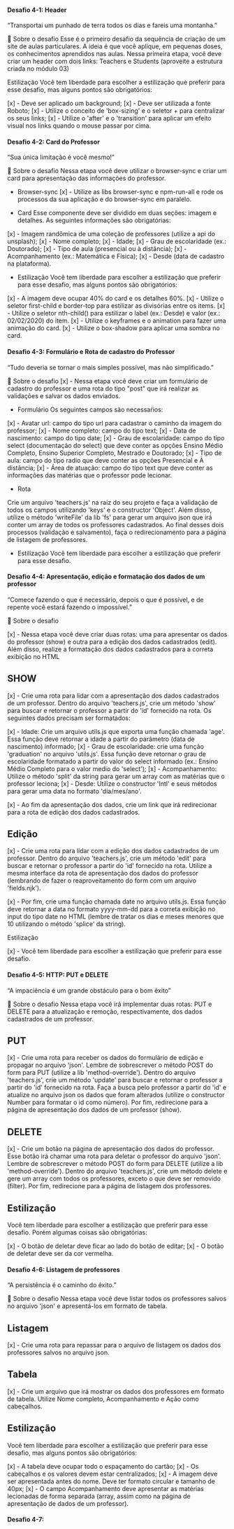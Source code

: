 #### Desafio 4-1: Header
“Transportai um punhado de terra todos os dias e fareis uma montanha.”

🚀 Sobre o desafio
Esse é o primeiro desafio da sequência de criação de um site de aulas particulares. A ideia é que você aplique, em pequenas doses, os conhecimentos aprendidos nas aulas. Nessa primeira etapa, você deve criar um header com dois links: Teachers e Students (aproveite a estrutura criada no módulo 03)

Estilização
Você tem liberdade para escolher a estilização que preferir para esse desafio, mas alguns pontos são obrigatórios:

[x] - Deve ser aplicado um background;
[x] - Deve ser utilizada a fonte Roboto;
[x] - Utilize o conceito de 'box-sizing' e o seletor + para centralizar os seus links;
[x] - Utilize o 'after' e o 'transition' para aplicar um efeito visual nos links quando o mouse passar por cima.

#### Desafio 4-2: Card do Professor
“Sua única limitação é você mesmo!”

🚀 Sobre o desafio
Nessa etapa você deve utilizar o browser-sync e criar um card para apresentação das informações do professor.

- Browser-sync
[x] - Utilize as libs browser-sync e npm-run-all e rode os processos da sua aplicação e do browser-sync em paralelo.

- Card
Esse componente deve ser dividido em duas seções: imagem e detalhes. As seguintes informações são obrigatórias:

[x] - Imagem randômica de uma coleção de professores (utilize a api do unsplash);
[x] - Nome completo;
[x] - Idade;
[x] - Grau de escolaridade (ex.: Doutorado);
[x] - Tipo de aula (presencial ou à distância);
[x] - Acompanhamento (ex.: Matemática e Física);
[x] - Desde (data de cadastro na plataforma).

- Estilização
Você tem liberdade para escolher a estilização que preferir para esse desafio, mas alguns pontos são obrigatórios:

[x] - A imagem deve ocupar 40% do card e os detalhes 60%.
[x] - Utilize o seletor first-child e border-top para estilizar as divisórias entre os items.
[x] - Utilize o seletor nth-child() para estilizar o label (ex.: Desde) e valor (ex.: 02/02/2020) do item.
[x] - Utilize o keyframes e o animation para fazer uma animação do card.
[x] - Utilize o box-shadow para aplicar uma sombra no card.

#### Desafio 4-3: Formulário e Rota de cadastro do Professor
“Tudo deveria se tornar o mais simples possível, mas não simplificado.”

🚀 Sobre o desafio
[x] - Nessa etapa você deve criar um formulário de cadastro do professor e uma rota do tipo "post" que irá realizar as validações e salvar os dados enviados.

- Formulário
Os seguintes campos são necessaŕios:

[x] - Avatar url: campo do tipo url para cadastrar o caminho da imagem do professor;
[x] - Nome completo: campo do tipo text;
[x] - Data de nascimento: campo do tipo date;
[x] - Grau de escolaridade: campo do tipo select (documentação do select) que deve conter as opções Ensino Médio Completo, Ensino Superior Completo, Mestrado e Doutorado;
[x] - Tipo de aula: campo do tipo radio que deve conter as opções Presencial e À distância;
[x] - Área de atuação: campo do tipo text que deve conter as informações das matérias que o professor pode lecionar.

- Rota

Crie um arquivo 'teachers.js' na raiz do seu projeto e faça a validação de todos os campos utilizando 'keys' e 
o constructor 'Object'. Além disso, utilize o método 'writeFile' da lib 'fs' para gerar um arquivo json que irá conter 
um array de todos os professores cadastrados. Ao final desses dois processos (validação e salvamento), 
faça o redirecionamento para a página de listagem de professores.

- Estilização
Você tem liberdade para escolher a estilização que preferir para esse desafio.


#### Desafio 4-4: Apresentação, edição e formatação dos dados de um professor
“Comece fazendo o que é necessário, depois o que é possível, e de repente você estará fazendo o impossível.”

🚀 Sobre o desafio

[x] - Nessa etapa você deve criar duas rotas: uma para apresentar os dados do professor (show) e outra para a edição dos dados cadastrados (edit). Além disso, realize a formatação dos dados cadastrados para a correta exibição no HTML

## SHOW

[x] - Crie uma rota para lidar com a apresentação dos dados cadastrados de um professor. Dentro do arquivo 'teachers.js', crie um método 'show' para buscar e retornar o professor a partir do 'id' fornecido na rota. Os seguintes dados precisam ser formatados:

[x] - Idade: Crie um arquivo utils.js que exporta uma função chamada 'age'. Essa função deve retornar a idade a partir do parâmetro (data de nascimento) informado;
[x] - Grau de escolaridade: crie uma função 'graduation' no arquivo 'utils.js'. Essa função deve retornar o grau de escolaridade formatado a partir do valor do select informado (ex.: Ensino Médio Completo para o valor medio do 'select');
[x] - Acompanhamento: Utilize o método 'split' da string para gerar um array com as matérias que o professor leciona;
[x] - Desde: Utilize o constructor 'Intl' e seus métodos para gerar uma data no formato 'dia/mes/ano'.

[x] - Ao fim da apresentação dos dados, crie um link que irá redirecionar para a rota de edição dos dados cadastrados.

## Edição

[x] - Crie uma rota para lidar com a edição dos dados cadastrados de um professor. Dentro do arquivo 'teachers.js', crie um método 'edit' para buscar e retornar o professor a partir do 'id' fornecido na rota. Utilize a mesma interface da rota de apresentação dos dados do professor (lembrando de fazer o reaproveitamento do form com um arquivo 'fields.njk'). 

[x] - Por fim, crie uma função chamada date no arquivo utils.js. Essa função deve retornar a data no formato yyyy-mm-dd para a correta exibição no input do tipo date no HTML (lembre de tratar os dias e meses menores que 10 utilizando o método 'splice' da string).

Estilização

[x] - Você tem liberdade para escolher a estilização que preferir para esse desafio.


#### Desafio 4-5: HTTP: PUT e DELETE
“A impaciência é um grande obstáculo para o bom êxito”

🚀 Sobre o desafio
Nessa etapa você irá implementar duas rotas: PUT e DELETE para a atualização e remoção, respectivamente, dos dados cadastrados de um professor.

## PUT

[x] - Crie uma rota para receber os dados do formulário de edição e propagar no arquivo 'json'. Lembre de sobrescrever o método POST do form para PUT (utilize a lib 'method-override'). Dentro do arquivo 'teachers.js', crie um método 'update' para buscar e retornar o professor a partir do 'id' fornecido na rota. Faça a busca pelo professor a partir do 'id' e atualize no arquivo json os dados que foram alterados (utilize o constructor Number para formatar o id como número). Por fim, redirecione para a página de apresentação dos dados de um professor (show).

## DELETE

[x] - Crie um botão na página de apresentação dos dados do professor. Esse botão irá chamar uma rota para deletar o professor do arquivo 'json'. Lembre de sobrescrever o método POST do form para DELETE (utilize a lib 'method-override'). Dentro do arquivo 'teachers.js', crie um método delete e gere um array com todos os professores, exceto o que deve ser removido (filter). Por fim, redirecione para a página de listagem dos professores.

## Estilização

Você tem liberdade para escolher a estilização que preferir para esse desafio. Porém algumas coisas são obrigatórias:

[x] - O botão de deletar deve ficar ao lado do botão de editar;
[x] - O botão de deletar deve ser da cor vermelha.


#### Desafio 4-6: Listagem de professores
“A persistência é o caminho do êxito.”

🚀 Sobre o desafio
Nessa etapa você deve listar todos os professores salvos no arquivo 'json' e apresentá-los em formato de tabela.

## Listagem

[x] - Crie uma rota para repassar para o arquivo de listagem os dados dos professores salvos no arquivo json.

## Tabela

[x] - Crie um arquivo que irá mostrar os dados dos professores em formato de tabela. Utilize Nome completo, Acompanhamento e Ação como cabeçalhos.

## Estilização

Você tem liberdade para escolher a estilização que preferir para esse desafio, mas alguns pontos são obrigatórios:

[x] - A tabela deve ocupar todo o espaçamento do cartão;
[x] - Os cabeçalhos e os valores devem estar centralizados;
[x] - A imagem deve ser apresentada antes do nome. Deve ter formato circular e tamanho de 40px;
[x] - O campo Acompanhamento deve apresentar as matérias lecionadas de forma separada (array, assim como na página de apresentação de dados de um professor).



#### Desafio 4-7: 